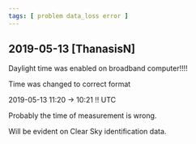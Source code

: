 ```yaml
---
tags: [ problem data_loss error ]
---
```


## 2019-05-13 [ThanasisN]

Daylight time was enabled on broadband computer!!!!

Time was changed to correct format

2019-05-13 11:20 -> 10:21  !! UTC 

Probably the time of measurement is wrong.

Will be evident on Clear Sky identification data.

